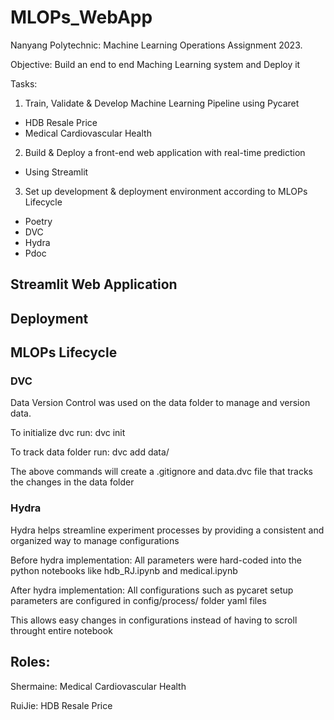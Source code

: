 # MLOPs_WebApp

Nanyang Polytechnic: Machine Learning Operations Assignment 2023.

Objective: Build an end to end Maching Learning system and Deploy it

Tasks:
1. Train, Validate & Develop Machine Learning Pipeline using Pycaret
- HDB Resale Price
- Medical Cardiovascular Health
2. Build & Deploy a front-end web application with real-time prediction
- Using Streamlit
3. Set up development & deployment environment according to MLOPs Lifecycle
- Poetry
- DVC
- Hydra
- Pdoc

## Streamlit Web Application


## Deployment


## MLOPs Lifecycle
### DVC
Data Version Control was used on the data folder to manage and version data.

To initialize dvc run:
dvc init

To track data folder run:
dvc add data/ 

The above commands will create a .gitignore and data.dvc file that tracks the changes in the data folder

### Hydra
Hydra helps streamline experiment processes by providing a consistent and organized way to manage configurations

Before hydra implementation:
All parameters were hard-coded into the python notebooks like hdb_RJ.ipynb and medical.ipynb

After hydra implementation:
All configurations such as pycaret setup parameters are configured in config/process/ folder yaml files

This allows easy changes in configurations instead of having to scroll throught entire notebook

## Roles:
Shermaine: Medical Cardiovascular Health

RuiJie: HDB Resale Price